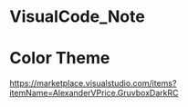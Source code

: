 # VisualCode_Note

# Color Theme
https://marketplace.visualstudio.com/items?itemName=AlexanderVPrice.GruvboxDarkRC